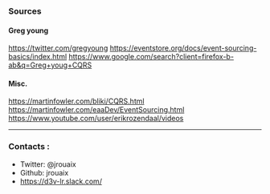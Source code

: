 ### Sources

#### Greg young
https://twitter.com/gregyoung
https://eventstore.org/docs/event-sourcing-basics/index.html
https://www.google.com/search?client=firefox-b-ab&q=Greg+youg+CQRS

#### Misc.
https://martinfowler.com/bliki/CQRS.html
https://martinfowler.com/eaaDev/EventSourcing.html
https://www.youtube.com/user/erikrozendaal/videos

---
### Contacts :

- Twitter: @jrouaix
- Github: jrouaix
- https://d3v-lr.slack.com/

